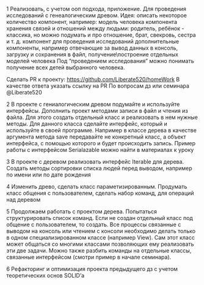 1
Реализовать, с учетом ооп подхода, приложение.
Для проведения исследований с генеалогическим древом.
Идея: описать некоторое количество компонент, например:
модель человека
компонента хранения связей и отношений между людьми: родитель, ребёнок - классика, но можно подумать и про отношение, брат, свекровь, сестра и т. д.
компонент для проведения исследований
дополнительные компоненты, например отвечающие за вывод данных в консоль, загрузку и сохранения в файл, получение\построение отдельных моделей человека
Под “проведением исследования” можно понимать получение всех детей выбранного человека.

Сделать PR к проекту: https://github.com/Liberate520/homeWork
В качестве ответа указать ссылку на PR
По вопросам дз или семинара @Liberate520

2
В проекте с гениалогическим древом подумайте и используйте интерфейсы.
Дополнить проект методами записи в файл и чтения из файла. Для этого создать отдельный класс и реализовать в нем нужные методы. Для данного класса сделайте интерфейс, который и используйте в своей программе. Например в классе дерева в качестве аргумента метода save передавайте не конкретный класс, а объект интерфейса, с помощью которого и будет происходить запись. Пример работы с интерфейсом Serialazable можно найти в материалах к уроку

3
В проекте с деревом реализовать интерфейс Iterable для дерева.
Создать методы сортировки списка людей перед выводом, например по имени или по дате рождения

4
Изменить древо, сделать класс параметизированным. Продумать класс общения с пользователем, сделать набор команд, для операций над деревом

5
Продолжаем работать с проектом дерева. Попытаться структурировать список команд. Если не создан отдельный класс под общение с пользователем, то создать. Все процессы связанные с выводом на консоль или чтением с консоли необходимо делать только в одном специализированном классе (например View). Сам этот класс может общаться со многими классами позволяющих ему реализовать эти две задачи. Можно также разбить команды на отдельные классы, связанные интерфейсом (смотри пример в начале семинара).

6
Рефакторинг и оптимизация проекта предыдущего дз с учетом теоретических основ SOLID’а
